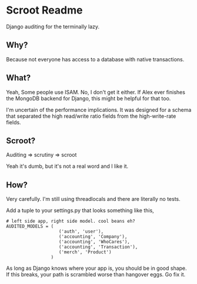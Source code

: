 #       Scroot Readme


Django auditing for the terminally lazy.

##	Why?

Because not everyone has access to a database with native transactions.

##	What?

Yeah, Some people use ISAM. No, I don't get it either. If Alex ever finishes
the MongoDB backend for Django, this might be helpful for that too. 

I'm uncertain of the performance implications. It was designed for a schema 
that separated the high read/write ratio fields from the high-write-rate fields.

##	Scroot?

Auditing => scrutiny => scroot

Yeah it's dumb, but it's not a real word and I like it.

##	How?

Very carefully. I'm still using threadlocals and there are literally no tests.

Add a tuple to your settings.py that looks something like this,

	# left side app, right side model. cool beans eh?
	AUDITED_MODELS = (
	                    ('auth', 'user'),
	                    ('accounting', 'Company'), 
	                    ('accounting', 'WhoCares'),
	                    ('accounting', 'Transaction'),
	                    ('merch', 'Product')
	                 )

As long as Django knows where your app is, you should be in good shape. 
If this breaks, your path is scrambled worse than hangover eggs. Go fix it.
